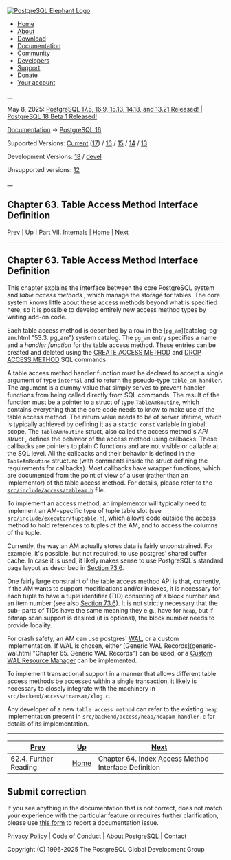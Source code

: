 [ ![PostgreSQL Elephant Logo](/media/img/about/press/elephant.png) ](/)

  * [Home](/ "Home")
  * [About](/about/ "About")
  * [Download](/download/ "Download")
  * [Documentation](/docs/ "Documentation")
  * [Community](/community/ "Community")
  * [Developers](/developer/ "Developers")
  * [Support](/support/ "Support")
  * [Donate](/about/donate/ "Donate")
  * [Your account](/account/ "Your account")

__

May 8, 2025: [ PostgreSQL 17.5, 16.9, 15.13, 14.18, and 13.21 Released! ](/about/news/postgresql-175-169-1513-1418-and-1321-released-3072/) | [ PostgreSQL 18 Beta 1 Released! ](/about/news/postgresql-18-beta-1-released-3070/)

[Documentation](/docs/ "Documentation") -> [PostgreSQL
16](/docs/16/index.html)

Supported Versions: [Current](/docs/current/tableam.html "PostgreSQL 17 -
Chapter 63. Table Access Method Interface Definition")
([17](/docs/17/tableam.html "PostgreSQL 17 - Chapter 63. Table Access Method
Interface Definition")) / [16](/docs/16/tableam.html "PostgreSQL 16 -
Chapter 63. Table Access Method Interface Definition") /
[15](/docs/15/tableam.html "PostgreSQL 15 - Chapter 63. Table Access Method
Interface Definition") / [14](/docs/14/tableam.html "PostgreSQL 14 -
Chapter 63. Table Access Method Interface Definition") /
[13](/docs/13/tableam.html "PostgreSQL 13 - Chapter 63. Table Access Method
Interface Definition")

Development Versions: [18](/docs/18/tableam.html "PostgreSQL 18 -
Chapter 63. Table Access Method Interface Definition") /
[devel](/docs/devel/tableam.html "PostgreSQL devel - Chapter 63. Table Access
Method Interface Definition")

Unsupported versions: [12](/docs/12/tableam.html "PostgreSQL 12 -
Chapter 63. Table Access Method Interface Definition")

__

Chapter 63. Table Access Method Interface Definition  
---  
[Prev](geqo-biblio.html "62.4. Further Reading")  | [Up](internals.html "Part VII. Internals") | Part VII. Internals | [Home](index.html "PostgreSQL 16.9 Documentation") |  [Next](indexam.html "Chapter 64. Index Access Method Interface Definition")  
  
* * *

## Chapter 63. Table Access Method Interface Definition

This chapter explains the interface between the core PostgreSQL system and
_table access methods_ , which manage the storage for tables. The core system
knows little about these access methods beyond what is specified here, so it
is possible to develop entirely new access method types by writing add-on
code.

Each table access method is described by a row in the [`pg_am`](catalog-pg-
am.html "53.3. pg_am") system catalog. The `pg_am` entry specifies a name and
a _handler function_ for the table access method. These entries can be created
and deleted using the [CREATE ACCESS METHOD](sql-create-access-method.html
"CREATE ACCESS METHOD") and [DROP ACCESS METHOD](sql-drop-access-method.html
"DROP ACCESS METHOD") SQL commands.

A table access method handler function must be declared to accept a single
argument of type `internal` and to return the pseudo-type `table_am_handler`.
The argument is a dummy value that simply serves to prevent handler functions
from being called directly from SQL commands. The result of the function must
be a pointer to a struct of type `TableAmRoutine`, which contains everything
that the core code needs to know to make use of the table access method. The
return value needs to be of server lifetime, which is typically achieved by
defining it as a `static const` variable in global scope. The `TableAmRoutine`
struct, also called the access method's _API struct_ , defines the behavior of
the access method using callbacks. These callbacks are pointers to plain C
functions and are not visible or callable at the SQL level. All the callbacks
and their behavior is defined in the `TableAmRoutine` structure (with comments
inside the struct defining the requirements for callbacks). Most callbacks
have wrapper functions, which are documented from the point of view of a user
(rather than an implementor) of the table access method. For details, please
refer to the
[`src/include/access/tableam.h`](https://git.postgresql.org/gitweb/?p=postgresql.git;a=blob;f=src/include/access/tableam.h;hb=HEAD)
file.

To implement an access method, an implementor will typically need to implement
an AM-specific type of tuple table slot (see
[`src/include/executor/tuptable.h`](https://git.postgresql.org/gitweb/?p=postgresql.git;a=blob;f=src/include/executor/tuptable.h;hb=HEAD)),
which allows code outside the access method to hold references to tuples of
the AM, and to access the columns of the tuple.

Currently, the way an AM actually stores data is fairly unconstrained. For
example, it's possible, but not required, to use postgres' shared buffer
cache. In case it is used, it likely makes sense to use PostgreSQL's standard
page layout as described in [Section 73.6](storage-page-layout.html
"73.6. Database Page Layout").

One fairly large constraint of the table access method API is that, currently,
if the AM wants to support modifications and/or indexes, it is necessary for
each tuple to have a tuple identifier (TID) consisting of a block number and
an item number (see also [Section 73.6](storage-page-layout.html
"73.6. Database Page Layout")). It is not strictly necessary that the sub-
parts of TIDs have the same meaning they e.g., have for `heap`, but if bitmap
scan support is desired (it is optional), the block number needs to provide
locality.

For crash safety, an AM can use postgres' [WAL](wal.html
"Chapter 30. Reliability and the Write-Ahead Log"), or a custom
implementation. If WAL is chosen, either [Generic WAL Records](generic-
wal.html "Chapter 65. Generic WAL Records") can be used, or a [Custom WAL
Resource Manager](custom-rmgr.html "Chapter 66. Custom WAL Resource Managers")
can be implemented.

To implement transactional support in a manner that allows different table
access methods be accessed within a single transaction, it likely is necessary
to closely integrate with the machinery in
`src/backend/access/transam/xlog.c`.

Any developer of a new `table access method` can refer to the existing `heap`
implementation present in `src/backend/access/heap/heapam_handler.c` for
details of its implementation.

* * *

[Prev](geqo-biblio.html "62.4. Further Reading")  | [Up](internals.html "Part VII. Internals") |  [Next](indexam.html "Chapter 64. Index Access Method Interface Definition")  
---|---|---  
62.4. Further Reading  | [Home](index.html "PostgreSQL 16.9 Documentation") |  Chapter 64. Index Access Method Interface Definition  
  
## Submit correction

If you see anything in the documentation that is not correct, does not match
your experience with the particular feature or requires further clarification,
please use [this form](/account/comments/new/16/tableam.html/) to report a
documentation issue.

[Privacy Policy](/about/privacypolicy) | [Code of Conduct](/about/policies/coc/) | [About PostgreSQL](/about/) | [Contact](/about/contact/)  

Copyright (C) 1996-2025 The PostgreSQL Global Development Group

